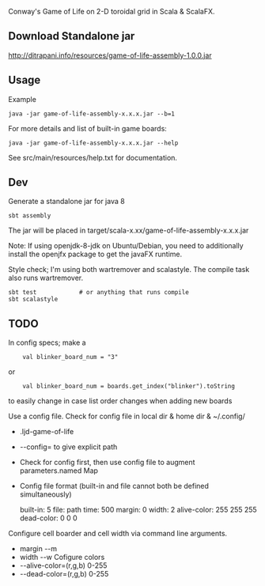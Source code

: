 Conway's Game of Life on 2-D toroidal grid in Scala & ScalaFX.


Download Standalone jar
-----------------------

<http://ditrapani.info/resources/game-of-life-assembly-1.0.0.jar>


Usage
-----

Example

    java -jar game-of-life-assembly-x.x.x.jar --b=1

For more details and list of built-in game boards:

    java -jar game-of-life-assembly-x.x.x.jar --help

See src/main/resources/help.txt for documentation.


Dev
---

Generate a standalone jar for java 8

    sbt assembly

The jar will be placed in target/scala-x.xx/game-of-life-assembly-x.x.x.jar

Note:  If using openjdk-8-jdk on Ubuntu/Debian, you need to additionally
install the openjfx package to get the javaFX runtime.

Style check; I'm using both wartremover and scalastyle.  The compile task also runs wartremover.

    sbt test            # or anything that runs compile
    sbt scalastyle


TODO
----

In config specs; make a

        val blinker_board_num = "3"

or

        val blinker_board_num = boards.get_index("blinker").toString

to easily change in case list order changes when adding new boards

Use a config file.
Check for config file in local dir & home dir & ~/.config/
- .ljd-game-of-life
- --config=<file> to give explicit path
- Check for config first, then use config file to augment parameters.named Map
- Config file format (built-in and file cannot both be defined simultaneously)

    built-in: 5
    file: path
    time: 500
    margin: 0
    width: 2
    alive-color: 255 255 255
    dead-color: 0 0 0

Configure cell boarder and cell width via command line arguments.
- margin --m
- width  --w
Cofigure colors
- --alive-color=(r,g,b) 0-255
- --dead-color=(r,g,b) 0-255
